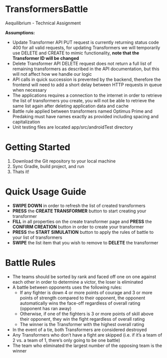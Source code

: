 # TransformersBattle
Aequilibrium - Technical Assignment

**Assumptions:**
* Update Transformer API PUT request is currently returning status code 400 for all valid requests, for updating Transformers we will temporarily use DELETE and CREATE to mimic functionality, **note that the Transformer ID will be changed** 
* Delete Transformer API DELETE request does not return a full list of remaining transformers as described in the API documentation, but this will not affect how we handle our logic
* API calls in quick succession is prevented by the backend, therefore the frontend will need to add a short delay between HTTP requests in queue when necessary
* The applications requires a connection to the internet in order to retrieve the list of transformers you create, you will not be able to retrieve the same list again after deleting application data and cache
* Battle rule applied between transformers named Optimus Prime and Predaking must have names exactly as provided including spacing and capitalization
* Unit testing files are located app/src/androidTest directory
# Getting Started
1. Download the Git repository to your local machine
2. Sync Gradle, build project, and run
3. Thats it!

# Quick Usage Guide
* **SWIPE DOWN** in order to refresh the list of created transformers
* **PRESS** the **CREATE TRANSFORMER** button to start creating your transformer
* **FILL** in all properties on the create transformer page and **PRESS** the **CONFIRM CREATION** button in order to create your transformer
* **PRESS** the **START SIMULATION** button to apply the rules of battle to your list of transformers
* **SWIPE** the list item that you wish to remove to **DELETE** the transformer

# Battle Rules

* The teams should be sorted by rank and faced off one on one against each other in order to determine a victor, the loser is eliminated
* A battle between opponents uses the following rules:
  * If any fighter is down 4 or more points of courage and 3 or more points of strength compared to their opponent, the opponent automatically wins the face-off regardless of overall rating (opponent has ran away)
  * Otherwise, if one of the fighters is 3 or more points of skill above their opponent, they win the fight regardless of overall rating
  * The winner is the Transformer with the highest overall rating
* In the event of a tie, both Transformers are considered destroyed
* Any Transformers who don’t have a fight are skipped (i.e. if it’s a team of 2 vs. a team of 1, there’s only going to be one battle)
* The team who eliminated the largest number of the opposing team is the winner
